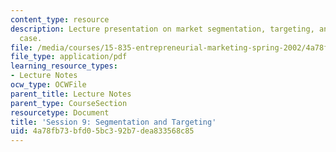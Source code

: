 ```yaml
---
content_type: resource
description: Lecture presentation on market segmentation, targeting, and the Miller
  case.
file: /media/courses/15-835-entrepreneurial-marketing-spring-2002/4a78fb73bfd05bc392b7dea833568c85_session9.pdf
file_type: application/pdf
learning_resource_types:
- Lecture Notes
ocw_type: OCWFile
parent_title: Lecture Notes
parent_type: CourseSection
resourcetype: Document
title: 'Session 9: Segmentation and Targeting'
uid: 4a78fb73-bfd0-5bc3-92b7-dea833568c85
---
```

